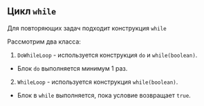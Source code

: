 ## Цикл `while`

Для повторяющих задач подходит конструкция `while`

Рассмотрим два класса:

1. `DoWhileLoop` - используется конструкция `do` и `while(boolean)`.

- Блок `do` выполняется минимум 1 раз.

2. `WhileLoop` - используется конструкция `while(boolean)`.

- Блок в `while` выполняется, пока условие возвращает `true`.